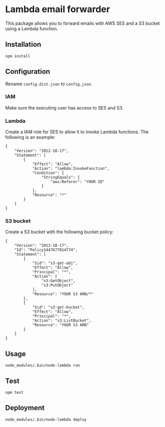 # Lambda email forwarder

This package allows you to forward emails with AWS SES and a S3 bucket using a Lambda function.

## Installation

    npm install

## Configuration

Rename `config.dist.json` to `config.json`.

### IAM

Make sure the executing user has access to SES and S3. 

### Lambda

Create a IAM role for SES to allow it to invoke Lambda functions. The following is an example:

    {
        "Version": "2012-10-17",
        "Statement": [
            {
                "Effect": "Allow",
                "Action": "lambda:InvokeFunction",
                "Condition": {
                    "StringEquals": {
                        "aws:Referer": "YOUR ID"
                    }
                },
                "Resource": "*"
            }
        ]
    }

### S3 bucket

Create a S3 bucket with the following bucket policy:

    {
        "Version": "2012-10-17",
        "Id": "Policy1447677014774",
        "Statement": [
            {
                "Sid": "s3-get-obj",
                "Effect": "Allow",
                "Principal": "*",
                "Action": [
                    "s3:GetObject",
                    "s3:PutObject"
                ],
                "Resource": "YOUR S3 ARN/*"
            },
            {
                "Sid": "s3-get-bucket",
                "Effect": "Allow",
                "Principal": "*",
                "Action": "s3:ListBucket",
                "Resource": "YOUR S3 ARN"
            }
        ]
    }

## Usage

    node_modules/.bin/node-lambda run

## Test

    npm test

## Deployment

    node_modules/.bin/node-lambda deploy
